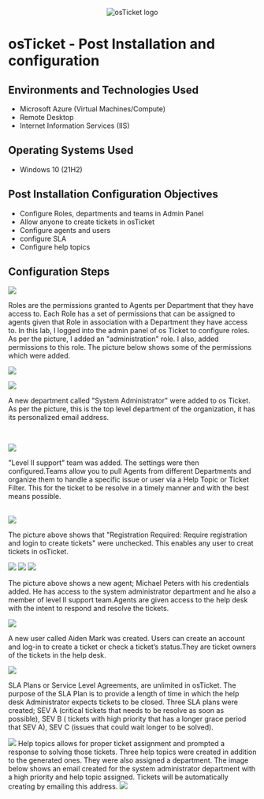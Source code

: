<p align="center">
<img src="https://i.imgur.com/Clzj7Xs.png" alt="osTicket logo"/>
</p>

<h1>osTicket - Post Installation and configuration</h1>

<h2>Environments and Technologies Used</h2>

- Microsoft Azure (Virtual Machines/Compute)
- Remote Desktop
- Internet Information Services (IIS)

<h2>Operating Systems Used </h2>

- Windows 10</b> (21H2)

<h2>Post Installation Configuration Objectives</h2>

- Configure Roles, departments and teams in Admin Panel
- Allow anyone to create tickets in osTicket
- Configure agents and users
- configure SLA
- Configure help topics


<h2>Configuration Steps</h2>
<p>
<img src=https://i.imgur.com/A866phg.png/>

  
Roles are the permissions granted to Agents per Department that they have access to. Each Role has a set of permissions that can be assigned to agents given that Role in association with a Department they have access to. In this lab, I logged into the admin panel of os Ticket to configure roles. As per the picture, I added an "administration" role. I also, added permissions to this role. The picture below shows some of the permissions which were added.
  
  
  



<img src=https://i.imgur.com/EnMya60.png/>

<p>
<img src=https://i.imgur.com/AD17fNe.png/>
</p>
<p>
A new department called "System Administrator" were added to os Ticket. As per the picture, this is the top level department of the organization, it has its personalized email address.
</p>
<br />

<p>
<img src=https://i.imgur.com/87VHYvg.png/>
</p>
<p>
"Level II support" team was added. The settings were then configured.Teams allow you to pull Agents from different Departments and organize them to handle a specific issue or user via a Help Topic or Ticket Filter. This for the ticket to be resolve in a timely manner and with the best means possible.
</p>
<br />

<img src=https://i.imgur.com/M9rEHHZ.png/>

The picture above shows that "Registration Required: Require registration and login to create tickets" were unchecked. This enables any user to creat tickets in osTicket.

<img src=https://i.imgur.com/GTr1jnk.png/> 
<img src=https://i.imgur.com/w9r8OCi.png/>
<img src=https://i.imgur.com/Xsa1RsA.png/>

The picture above shows a new agent; Michael Peters with his credentials added. He has access to the system administrator department and he also a member of level II support team.Agents are given access to the help desk with the intent to respond and resolve the tickets.


<img src=https://i.imgur.com/X3J4bph.png/>

A new user called Aiden Mark was created. Users can create an account and log-in to create a ticket or check a ticket’s status.They are ticket owners of the tickets in the help desk.


<img src=https://i.imgur.com/Nqv3Spp.png/>

SLA Plans or Service Level Agreements, are unlimited in osTicket. The purpose of the SLA Plan is to provide a length of time in which the help desk Administrator expects tickets to be closed. Three SLA plans were created; SEV A (critical tickets that needs to be resolve as soon as possible), SEV B ( tickets with high priority that has a longer grace period that SEV A), SEV C (issues that could wait longer to be solved).



<img src=https://i.imgur.com/v6L0D2Z.png/>
Help topics allows for proper ticket assignment and prompted a response to solving those tickets. Three help topics were created in addition to the generated ones. They were also assigned a department. The image below shows an email created for the system administrator department  with a high priority and help topic assigned. Tickets will be automatically creating by emailing this address.

<img src=https://i.imgur.com/mCyNuY6.png/>
